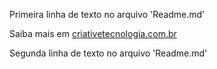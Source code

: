 Primeira linha de texto no arquivo 'Readme.md'

Saiba mais em [criativetecnologia.com.br](http://www.criativetecnologia.com.br)

Segunda linha de texto no arquivo 'Readme.md'